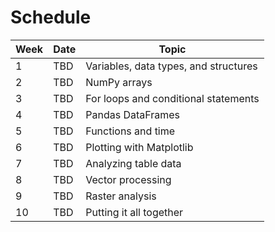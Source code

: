# Schedule

| **Week**    |  **Date**  | **Topic**                                 |
| ----------- |------------|-------------------------------------------|
| 1           | TBD        | Variables, data types, and structures     | 
| 2           | TBD        | NumPy arrays                              |
| 3           | TBD        | For loops and conditional statements      | 
| 4           | TBD        | Pandas DataFrames                         |
| 5           | TBD        | Functions and time                        |
| 6           | TBD        | Plotting with Matplotlib                  |
| 7           | TBD        | Analyzing table data                      |
| 8           | TBD        | Vector processing                         |
| 9           | TBD        | Raster analysis                           |
| 10          | TBD        | Putting it all together                   |
